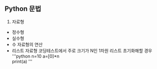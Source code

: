 ## Python 문법

1. 자료형
+ 정수형
+ 실수형
+ 수 자료형의 연산
+ 리스트 자료형
코딩테스트에서 주로 크기가 N인 1차원 리스트 초기화해할 경우
'''python
   n=10
   a=[0]*n                 
   print(a)
 '''
